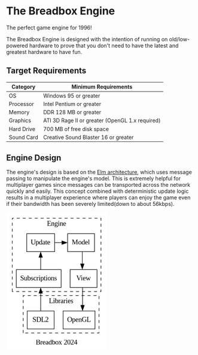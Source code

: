 # The Breadbox Engine

The perfect game engine for 1996!

The Breadbox Engine is designed with the intention of running on old/low-powered hardware to prove that you don't need to have the latest and greatest hardware to have fun.

## Target Requirements

| Category   | Minimum Requirements                            |
| ---------- | ----------------------------------------------- |
| OS         | Windows 95 or greater                           |
| Processor  | Intel Pentium or greater                        |
| Memory     | DDR 128 MB or greater                           |
| Graphics   | ATI 3D Rage II or greater (OpenGL 1.x required) |
| Hard Drive | 700 MB of free disk space                       |
| Sound Card | Creative Sound Blaster 16 or greater            |

## Engine Design

The engine's design is based on the [Elm architecture](https://guide.elm-lang.org/architecture/), which uses message passing to manipulate the engine's model. This is extremely helpful for multiplayer games since messages can be transported across the network quickly and easily. This concept combined with deterministic update logic results in a multiplayer experience where players can enjoy the game even if their bandwidth has been severely limited(down to about 56kbps).

![Events from the engine's underlying libraries are converted into messages by the subscriptions module, sent to the update module to manipulate the engine's model in some way, and the end result is rendered by the view module.](design.png)